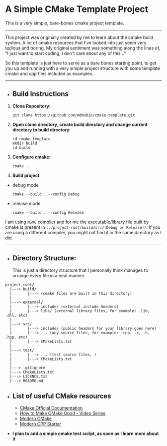 # A Simple CMake Template Project

This is a very simple, bare-bones cmake project template.

---

This project was originally created by me to learn about the cmake build system.
A lot of cmake resources that I've looked into just seem very tedious and
boring. My original sentiment was something along the lines of, "I just want to
start coding, I don't care about any of this..."

So this template is just here to serve as a bare bones starting point, to get
you up and running with a very simple project structure with some template cmake
and cpp files included as examples.

---

* ## Build Instructions

1. **Clone Repository**:
    ```
    git clone https://github.com/mdmubin/cmake-template.git
    ```

2. **Open clone directory, create build directory and change current directory to
build directory**:
    ```
    cd cmake-template
    mkdir build
    cd build
    ```

3. **Configure cmake**:
    ```
    cmake ..
    ```
4. **Build project**:
  - debug mode
    ```
    cmake --build . --config Debug
    ```
  - release mode
    ```
    cmake --build . --config Release
    ```

I am using `MSVC` compiler and for me the executable/library file built by cmake
is present in `../project-root/build/src/[Debug or Release]/`. If you are using
a different compiler, you might not find it in the same directory as I did.

---

* ## Directory Structure:
  This is just a directory structure that I personally think manages to arrange
  every file in a neat manner.
```
project_root/
  |---> build/
  |       |---> (cmake files are built in this directory)
  |
  |---> external/
  |       |---> include/ (external include headers)
  |       |---> libs/ (external library files, for example: .lib, .dll, etc)
  |
  |---> src/
  |       |---> include/ (public headers for your library goes here)
  |       |---> ... (any source files, for example: .cpp, .c, .h, .hpp, etc)
  |       |---> CMakeLists.txt
  |
  |---> test/
  |       |---> ... (test source files, )
  |       |---> CMakeLists.txt
  |
  |---> .gitignore
  |---> CMakeLists.txt
  |---> LICENCE.txt
  |---> README.md
```

* ## List of useful CMake resources
  - [CMake Official Documentation](https://cmake.org/cmake/help/latest/)
  - [How to Make CMake Good - Video Series](https://youtube.com/playlist?list=PLK6MXr8gasrGmIiSuVQXpfFuE1uPT615s)
  - [Modern CMake](https://cliutils.gitlab.io/modern-cmake/)
  - [Modern CPP Starter](https://github.com/TheLartians/ModernCppStarter)


* **I plan to add a simple cmake test script, as soon as I learn more about it**
